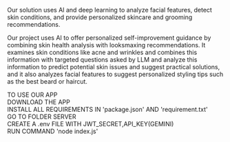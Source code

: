 Our solution uses AI and deep learning to analyze facial features, detect skin conditions, and provide personalized skincare and grooming recommendations.

Our project uses AI to offer personalized self-improvement guidance by combining skin health analysis with looksmaxing recommendations. It examines skin conditions like acne and wrinkles and combines this information with targeted questions asked by LLM and analyze this information to predict potential skin issues and suggest practical solutions, and it also analyzes facial features to suggest personalized styling tips such as the best beard or haircut.

TO USE OUR APP <br/>
DOWNLOAD THE APP<br/>
INSTALL ALL REQUIREMENTS IN 'package.json' AND 'requirement.txt'<br/>
GO TO FOLDER SERVER<br/>
CREATE A .env FILE WITH JWT_SECRET,API_KEY(GEMINI)<br/>
RUN COMMAND 'node index.js'
